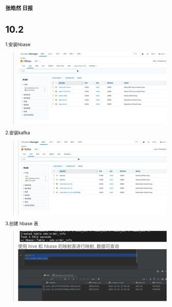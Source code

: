 ### 张皓然 日报
# 10.2

1.安装hbase
>![img.png](img/img_10_02_1.png)

2.安装kafka
>![img_1.png](img/img_10_02_2.png)


3.创建 hbase 表
>![img_2.png](img/img_10_02_3.png)
使⽤ hive 和 hbase 的映射表进⾏映射, 数据可查询
> ![img.png](img/img_10_02_4.png)